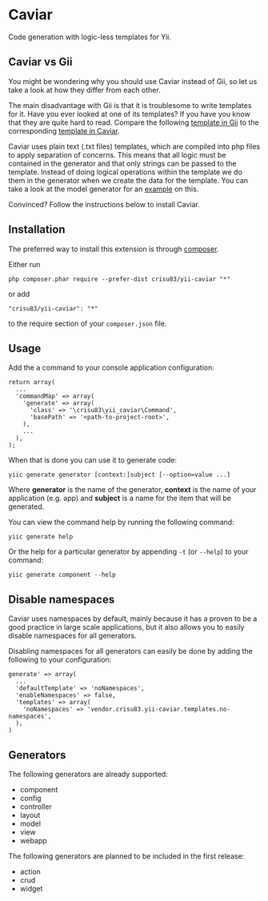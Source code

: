 Caviar
======

Code generation with logic-less templates for Yii.

Caviar vs Gii
-------------

You might be wondering why you should use Caviar instead of Gii, so let us take a look at how they differ from each other.

The main disadvantage with Gii is that it is troublesome to write templates for it.
Have you ever looked at one of its templates? If you have you know that they are quite hard to read.
Compare the following [template in Gii](https://github.com/yiisoft/yii/blob/master/framework/gii/generators/model/templates/default/model.php) to the corresponding [template in Caviar](https://github.com/Crisu83/yii-caviar/blob/master/templates/default/model/model.txt).

Caviar uses plain text (.txt files) templates, which are compiled into php files to apply separation of concerns.
This means that all logic must be contained in the generator and that only strings can be passed to the template.
Instead of doing logical operations within the template we do them in the generator when we create the data for the template.
You can take a look at the model generator for an [example](https://github.com/Crisu83/yii-caviar/blob/master/generators/ModelGenerator.php) on this.

Convinced? Follow the instructions below to install Caviar.

Installation
------------

The preferred way to install this extension is through [composer](http://getcomposer.org/download/).

Either run

```
php composer.phar require --prefer-dist crisu83/yii-caviar "*"
```

or add

```
"crisu83/yii-caviar": "*"
```

to the require section of your `composer.json` file.

Usage
-----

Add the a command to your console application configuration:

```
return array(
  ...
  'commandMap' => array(
    'generate' => array(
      'class' => '\crisu83\yii_caviar\Command',
      'basePath' => '<path-to-project-root>',
    ),
    ...
  ),
);
```

When that is done you can use it to generate code:

```
yiic generate generator [context:]subject [--option=value ...]
```

Where __generator__ is the name of the generator, __context__ is the name of your application (e.g. app) and __subject__ is a name for the item that will be generated.

You can view the command help by running the following command:

```
yiic generate help
```

Or the help for a particular generator by appending ```-t``` (or ```--help```) to your command:

```
yiic generate component --help
```

Disable namespaces
------------------

Caviar uses namespaces by default, mainly because it has a proven to be a good practice in large scale applications, but it also allows you to easily disable namespaces for all generators.

Disabling namespaces for all generators can easily be done by adding the following to your configuration:

```
generate' => array(
  ...
  'defaultTemplate' => 'noNamespaces',
  'enableNamespaces' => false,
  'templates' => array(
    'noNamespaces' => 'vendor.crisu83.yii-caviar.templates.no-namespaces',
  ),
)
```


Generators
----------

The following generators are already supported:

- component
- config
- controller
- layout
- model
- view
- webapp

The following generators are planned to be included in the first release:

- action
- crud
- widget
